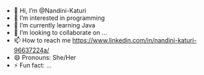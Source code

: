 - 👋 Hi, I’m @Nandini-Katuri
- 👀 I’m interested in programming
- 🌱 I’m currently learning Java
- 💞️ I’m looking to collaborate on ...
- 📫 How to reach me https://www.linkedin.com/in/nandini-katuri-96637224a/
- 😄 Pronouns: She/Her
- ⚡ Fun fact: ...

<!---
Nandini-Katuri/Nandini-Katuri is a ✨ special ✨ repository because its `README.md` (this file) appears on your GitHub profile.
You can click the Preview link to take a look at your changes.
--->

